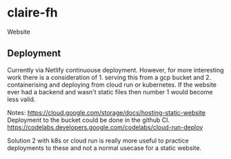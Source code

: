 # claire-fh

Website

## Deployment
Currently via Netlify continuouse deployment. However, for more interesting work there is a consideration of 1. serving this from a gcp bucket and 2. containerising and deploying from cloud run or kubernetes. If the website ever had a backend and wasn't static files then number 1 would become less valid.

Notes: https://cloud.google.com/storage/docs/hosting-static-website 
Deployment to the bucket could be done in the github CI.
https://codelabs.developers.google.com/codelabs/cloud-run-deploy

Solution 2 with k8s or cloud run is really more useful to practice deployments to these and not a normal usecase for a static website.